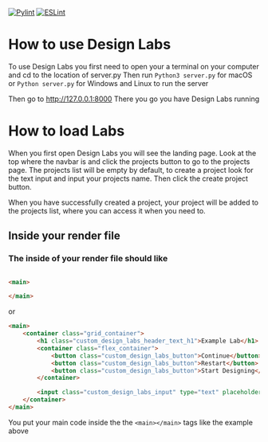 [![Pylint](https://github.com/CastyiGlitchxz/Design-Labs/actions/workflows/pylint.yml/badge.svg)](https://github.com/CastyiGlitchxz/Design-Labs/actions/workflows/pylint.yml)
[![ESLint](https://github.com/CastyiGlitchxz/Design-Labs/actions/workflows/eslint.yml/badge.svg?branch=main)](https://github.com/CastyiGlitchxz/Design-Labs/actions/workflows/eslint.yml)
# How to use Design Labs

 To use Design Labs you first need to open your a terminal on your computer and cd to the location of server.py
 Then run 
```Python3 server.py``` for macOS
 or 
 ```Python server.py``` for Windows and Linux to run the server

 Then go to http://127.0.0.1:8000
 There you go you have Design Labs running

# How to load Labs

 When you first open Design Labs you will see the landing page. Look at the top where the navbar is and click the projects button to go to the projects page. The projects list will be empty by default, to create a project look for the text input and input your projects name. Then click the create project button.

 When you have successfully created a project, your project will be added to the projects list, where you can access it when you need to.

## Inside your render file
### The inside of your render file should like
```html

<main>

</main>

```
or
```html
<main>
    <container class="grid_container">
        <h1 class="custom_design_labs_header_text_h1">Example Lab</h1>
        <container class="flex_container">
            <button class="custom_design_labs_button">Continue</button>
            <button class="custom_design_labs_button">Restart</button>
            <button class="custom_design_labs_button">Start Designing</button>
        </container>

        <input class="custom_design_labs_input" type="text" placeholder="Example Input"/>
    </container>
</main>
 ```

You put your main code inside the the ```<main></main>``` tags like the example above
